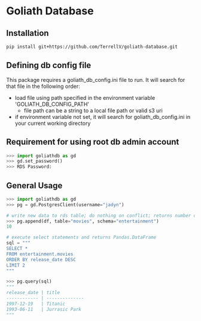 # Goliath Database

## Installation

```bash
pip install git+https://github.com/TerrellV/goliath-database.git
```

## Defining db config file

This package requires a goliath_db_config.ini file to run. It will search for that file in the following order:

* load file using path specified in the environment variable 'GOLIATH_DB_CONFIG_PATH'
  * file path can be a string to a local file path or valid s3 uri
* if environment variable not set, it will search for goliath_db_config.ini in your current working directory

## Requirement for using root db admin account

```py
>>> import goliathdb as gd
>>> gd.set_password()
>>> RDS Password:
```

## General Usage

```py
>>> import goliathdb as gd
>>> pg = gd.PostgresClient(username="jadyn")

# write new data to rds table; do nothing on conflict; returns number of rows written to database
>>> pg.append(df, table="movies", schema="entertainment")
10

# execute select statements and returns Pandas.DataFrame
sql = """
SELECT *
FROM entertainment.movies
ORDER BY release_date DESC
LIMIT 2
"""

>>> pg.query(sql)
"""
release_date | title
------------ | --------------
1997-12-19   | Titanic
1993-06-11   | Jurrasic Park
"""
```
